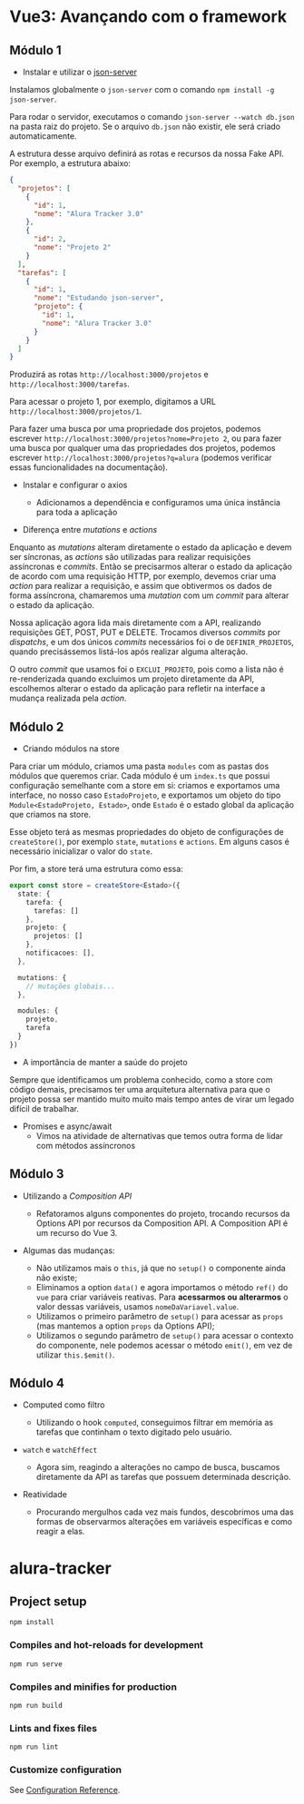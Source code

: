 # Vue3: Avançando com o framework

## Módulo 1

- Instalar e utilizar o [json-server](https://github.com/typicode/json-server)

Instalamos globalmente o `json-server` com o comando `npm install -g json-server`.
  
Para rodar o servidor, executamos o comando `json-server --watch db.json` na pasta raiz do projeto. Se o arquivo `db.json` não existir, ele será criado automaticamente.

A estrutura desse arquivo definirá as rotas e recursos da nossa Fake API. Por exemplo, a estrutura abaixo:

```json
{
  "projetos": [
    {
      "id": 1,
      "nome": "Alura Tracker 3.0"
    },
    {
      "id": 2,
      "nome": "Projeto 2"
    }
  ],
  "tarefas": [
    {
      "id": 1,
      "nome": "Estudando json-server",
      "projeto": {
        "id": 1,
        "nome": "Alura Tracker 3.0"
      }
    }
  ]
}
```

Produzirá as rotas `http://localhost:3000/projetos` e ` http://localhost:3000/tarefas`.

Para acessar o projeto 1, por exemplo, digitamos a URL `http://localhost:3000/projetos/1`.

Para fazer uma busca por uma propriedade dos projetos, podemos escrever `http://localhost:3000/projetos?nome=Projeto 2`, ou para fazer uma busca por qualquer uma das propriedades dos projetos, podemos escrever `http://localhost:3000/projetos?q=alura` (podemos verificar essas funcionalidades na documentação).

- Instalar e configurar o axios
  - Adicionamos a dependência e configuramos uma única instância para toda a aplicação

- Diferença entre *mutations* e *actions*

Enquanto as *mutations* alteram diretamente o estado da aplicação e devem ser síncronas, as *actions* são utilizadas para realizar requisições assíncronas e *commits*. Então se precisarmos alterar o estado da aplicação de acordo com uma requisição HTTP, por exemplo, devemos criar uma *action* para realizar a requisição, e assim que obtivermos os dados de forma assíncrona, chamaremos uma *mutation* com um *commit* para alterar o estado da aplicação.

Nossa aplicação agora lida mais diretamente com a API, realizando requisições GET, POST, PUT e DELETE. Trocamos diversos *commits* por *dispatchs*, e um dos únicos *commits* necessários foi o de `DEFINIR_PROJETOS`, quando precisássemos listá-los após realizar alguma alteração.

O outro *commit* que usamos foi o `EXCLUI_PROJETO`, pois como a lista não é re-renderizada quando excluimos um projeto diretamente da API, escolhemos alterar o estado da aplicação para refletir na interface a mudança realizada pela *action*.

## Módulo 2

- Criando módulos na store

Para criar um módulo, criamos uma pasta `modules` com as pastas dos módulos que queremos criar. Cada módulo é um `index.ts` que possui configuração semelhante com a store em si: criamos e exportamos uma interface, no nosso caso `EstadoProjeto`, e exportamos um objeto do tipo `Module<EstadoProjeto, Estado>`, onde `Estado` é o estado global da aplicação que criamos na store.

Esse objeto terá as mesmas propriedades do objeto de configurações de `createStore()`, por exemplo `state`, `mutations` e `actions`. Em alguns casos é necessário inicializar o valor do `state`.

Por fim, a store terá uma estrutura como essa:

```ts
export const store = createStore<Estado>({
  state: {
    tarefa: {
      tarefas: []
    },
    projeto: {
      projetos: []
    },
    notificacoes: [],
  },

  mutations: {
    // mutações globais...
  },

  modules: {
    projeto,
    tarefa
  }
})
```

- A importância de manter a saúde do projeto

Sempre que identificamos um problema conhecido, como a store com código demais, precisamos ter uma arquitetura alternativa para que o projeto possa ser mantido muito muito mais tempo antes de virar um legado difícil de trabalhar.

- Promises e async/await 
  - Vimos na atividade de alternativas que temos outra forma de lidar com métodos assíncronos

## Módulo 3

- Utilizando a *Composition API*
  - Refatoramos alguns componentes do projeto, trocando recursos da Options API por recursos da Composition API. A Composition API é um recurso do Vue 3.

- Algumas das mudanças:
  - Não utilizamos mais o `this`, já que no `setup()` o componente ainda não existe;
  - Eliminamos a option `data()` e agora importamos o método `ref()` do `vue` para criar variáveis reativas. Para **acessarmos ou alterarmos** o valor dessas variáveis, usamos `nomeDaVariavel.value`.
  - Utilizamos o primeiro parâmetro de `setup()` para acessar as `props` (mas mantemos a option `props` da Options API);
  - Utilizamos o segundo parâmetro de `setup()` para acessar o contexto do componente, nele podemos acessar o método `emit()`, em vez de utilizar `this.$emit()`.


## Módulo 4

- Computed como filtro
  - Utilizando o hook `computed`, conseguimos filtrar em memória as tarefas que continham o texto digitado pelo usuário.

- `watch` e `watchEffect`
  - Agora sim, reagindo a alterações no campo de busca, buscamos diretamente da API as tarefas que possuem determinada descrição.

- Reatividade 
	- Procurando mergulhos cada vez mais fundos, descobrimos uma das formas de observarmos alterações em variáveis específicas e como reagir a elas.


# alura-tracker

## Project setup
```
npm install
```

### Compiles and hot-reloads for development
```
npm run serve
```

### Compiles and minifies for production
```
npm run build
```

### Lints and fixes files
```
npm run lint
```

### Customize configuration
See [Configuration Reference](https://cli.vuejs.org/config/).
